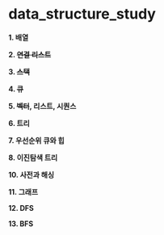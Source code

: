 # data_structure_study

**1. 배열**

**2. ~~연결 리스트~~**

**3. ~~스택~~**

**4. ~~큐~~**

**5. ~~벡터~~, 리스트, 시퀀스**

**6. 트리**

**7. 우선순위 큐와 힙**

**8. 이진탐색 트리**

**10. 사전과 해싱**

**11. 그래프**

**12. DFS**

**13. BFS**
